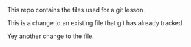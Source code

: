 This repo contains the files used for a git lesson.

This is a change to an existing file that git has already tracked.

Yey another change to the file.
